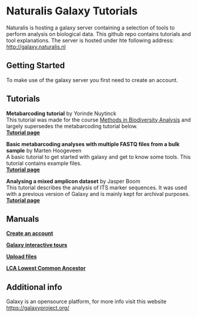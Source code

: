 # Naturalis Galaxy Tutorials
Naturalis is hosting a galaxy server containing a selection of tools to perform analysis on biological data. This github repo contains tutorials and tool explanations. The server is hosted under hte following address: http://galaxy.naturalis.nl

## Getting Started
To make use of the galaxy server you first need to create an account. 

## Tutorials

**Metabarcoding tutorial** by Yorinde Nuytinck  <br />
This tutorial was made for the course [Methods in Biodiversity Analysis](https://naturalis.github.io/mebioda/) and largely supersedes the metabarcoding tutorial below.<br />
**[Tutorial page](https://naturalis.github.io/mebioda/doc/week1/w1p1/)**

**Basic metabarcoding analyses with multiple FASTQ files from a bulk sample** by Marten Hoogeveen <br />
A basic tutorial to get started with galaxy and get to know some tools. This tutorial contains example files.<br />
**[Tutorial page](https://github.com/naturalis/naturalis-galaxy-tutorials/tree/master/Basic%20metabarcoding)**
<br />

**Analysing a mixed amplicon dataset** by Jasper Boom<br />
This tutorial describes the analysis of ITS marker sequences. It was used with a previous version of Galaxy and is mainly kept for archival purposes.<br />
**[Tutorial page](https://github.com/naturalis/naturalis-galaxy-tutorials/tree/master/Jasper)**

## Manuals
**[Create an account](https://github.com/naturalis/naturalis-galaxy-tutorials/tree/master/Create%20account)**

**[Galaxy interactive tours](https://github.com/naturalis/naturalis-galaxy-tutorials/tree/master/Galaxy%20interactive%20tours)**

**[Upload files](https://github.com/naturalis/naturalis-galaxy-tutorials/tree/master/Upload%20files)**

**[LCA Lowest Common Ancestor](https://github.com/naturalis/naturalis-galaxy-tutorials/tree/master/LCA%20Lowest%20Common%20Ancestor)**



## Additional info
Galaxy is an opensource platform, for more info visit this website https://galaxyproject.org/
